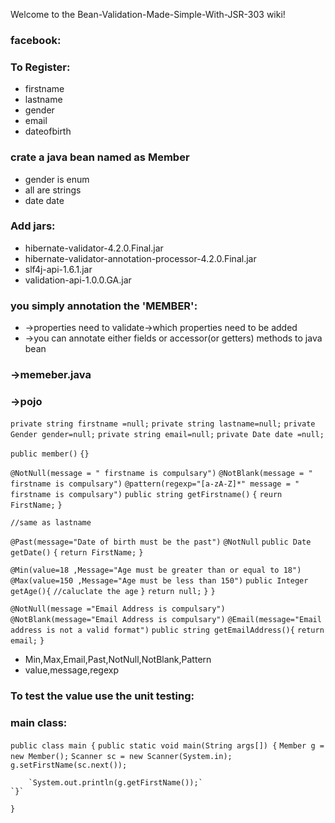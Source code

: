 Welcome to the Bean-Validation-Made-Simple-With-JSR-303 wiki!

### facebook:

### To Register:

* firstname
* lastname
* gender
* email
* dateofbirth



### crate a java bean named as Member	

* gender is enum
* all are strings	
* date date

### Add jars:

* hibernate-validator-4.2.0.Final.jar
* hibernate-validator-annotation-processor-4.2.0.Final.jar
* slf4j-api-1.6.1.jar
* validation-api-1.0.0.GA.jar


### you simply annotation the 'MEMBER':
* ->properties need to validate->which properties need to be added
* ->you can annotate either fields or accessor(or getters) methods to java bean


### ->memeber.java
### ->pojo

`private string firstname =null;`
`private string lastname=null;`
`private Gender gender=null;`
`private string email=null;`
`private Date date =null;`

`public member()`
`{}`

`@NotNull(message = " firstname is compulsary")`
`@NotBlank(message = " firstname is compulsary")`
`@pattern(regexp="[a-zA-Z]*" message = " firstname is compulsary")`
`public string getFirstname()`
`{`
`reurn FirstName;`
`}`

`//same as lastname`

`@Past(message="Date of birth must be the past")`
`@NotNull`
`public Date getDate()`
`{`
`return FirstName;`
`}`

`@Min(value=18 ,Message="Age must be greater than or equal to 18")`
`@Max(value=150 ,Message="Age must be less than 150")`
`public Integer getAge(){`
`//caluclate the age`
`}`
`return null;`
`}`
`}`

`@NotNull(message ="Email Address is compulsary")`
`@NotBlank(message="Email Address is compulsary")`
`@Email(message="Email address is not a valid format")`
`public string getEmailAddress(){`
`return email;`
`}`

* Min,Max,Email,Past,NotNull,NotBlank,Pattern
* value,message,regexp

 
### To test the value use the unit testing:
### main class:

`public class main {`
	`public static void main(String args[]) {`
		`Member g = new Member();`
		`Scanner sc = new Scanner(System.in);`
		`g.setFirstName(sc.next());`

		`System.out.println(g.getFirstName());`
	`}`
`}`

